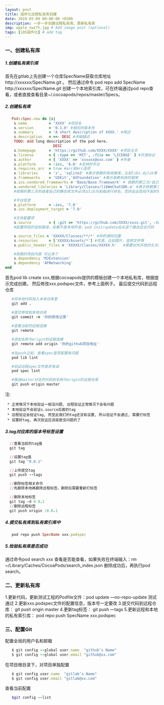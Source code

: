 ```yaml
---
layout: post
title: 组件化远程私有库创建
date: 2019-05-09 00:00:00 +0300
description: 一步一步创建远程私有库、更新私有库
img: apple_swift.jpg # Add image post (optional)
tags: [iOS组件化] # add tag
---
```


### 一、创建私有库

##### 1.创建私有索引库
首先在gitlab上先创建一个仓库SpecName获取仓库地址 http://xxxxxx/SpecName.git 。
然后通过命令 pod repo add SpecName http://xxxxxx/SpecName.git 创建一个本地索引库，可在终端通过pod repo查看，或者直接查看目录~/.cocoapods/repos/master/Specs。

##### 2.创建私有库

```ruby
   Pod::Spec.new do |s|
    s.name          = 'XXXX' #项目名
    s.version       = '0.1.0' #相应的版本号
    s.summary       = 'A short description of XXXX.' #简述
    s.description   = <<‐ DESC #详细描述
    TODO: Add long description of the pod here.
                      DESC
    s.homepage      = 'https://github.com/XXXX/XXXX' #项目主页
    s.license       = { :type => 'MIT', :file => 'LICENSE' } #开源协议
    s.author        = { 'XXXX' => 'xxxxxx@xxx.com' } #作者
    s.platform      = :ios, '8.0' #支持的平台
    s.requires_arc  = true #arc和mrc选项
    s.libraries     = 'z', 'sqlite3' #表示依赖的系统类库，比如libz.dylib等
    s.frameworks    = 'UIKit','AVFoundation' #表示依赖系统的框架
    s.ios.vendored_frameworks = 'Base/Base.framework' # 依赖的第三方/自己的framework
    s.vendored_libraries = 'Library/Classes/libWeChatSDK.a' #表示依赖第三方/自己的静态库（比如libWeChatSDK.a）
    #依赖的第三方的或者自己的静态库文件必须以lib为前缀进行命名，否则会出现找不到的情况，这一点非常重要

    #平台信息
    s.platform      = :ios, '7.0'
    s.ios.deployment_target = '7.0'

    #文件配置项
    s.source        = { :git => 'https://github.com/XXXX/xxxx.git', :tag => s.version.to_s }
    #配置项目的目标路径，如果不是本地开发，pod init/update会从这个路去拉去代码

    s.source_files = 'XXXXX/Classes/**/*' #你的源码位置
    s.resources     = ['XXXXX/Assets/*'] #资源，比如图片，音频文件等
    s.public_header_files = 'XXXXX/Classes/XXXXX.h'   #需要对外开放的头文件

    #依赖的项目内容 可以多个
    s.dependency 'MJExtension'
    s.dependency 'AFNetworking'
end

```

首先pod lib create xxx,根据cocoapods提供的模板创建一个本地私有库，根据提示完成创建。
然后修改xxx.podspec文件，参考上面例子。
最后提交代码到远程仓库

```ruby
   #将本地代码加入本地仓库里
   git add .

   #提交修改到本地仓库
   git commit -m '你的修改记录'
   
   #查看当前的远程连接
   git remote 

   #添加名称为origin的远程连接
   git remote add origin '你的github项目地址'
   
   #在push之前，查看spec是否配置有问题
   pod lib lint

   #验证远程spec文件是否有误
   pod spec lint

   #推送master分支的代码到名称为origin的远程仓库
   git push origin master

```
 
注:

     * 正常情况下本地验证一般没问题, 远程验证正常情况下会有问题
     * 本地验证不会验证s.source后面的tag
     * 远程验证会验证tag, 而至此我们的tag还没有设置, 所以验证不会通过, 需要打标签
     * 设置好tag, 再次验证应该就是没问题的了

##### 3.tag对应库的版本号标签设置

```ruby
  //查看当前的tag值
  git tag

  //设置tag值
  git tag "0.0.1"

  //上传提交tag
  git push --tags

  //删除标签相关命令
  //先删除本地再删除远程标签，删除后需要重新打标签

  //删除本地标签
  git tag -d 0.0.1
  //删除远程标签
  git push origin :0.0.1
```

##### 4.提交私有库到私有索引库中

```ruby
   pod repo push SpecName xxx.podspec
```

##### 5.检验私有库是否成功

通过命令pod search xxx 查看是否能查看，如果失败在终端输入：rm ~/Library/Caches/CocoaPods/search_index.json 删除成功后，再执行pod search。

### 二、更新私有库

1.更新代码，更新测试工程的Podfile文件：pod update —no-repo-update 测试通过
2.更新xxx.podspec文件的配置信息，版本号一定要改
3.提交代码到远程仓库： git push origin master
4.更新tag标签： git push —tags
5.更新远程和本地的私有索引库： pod repo push SpecName xxx.podspec

### 三、配置Git

配置全局的用户名和邮箱
```ruby
   $ git config --global user.name  "github’s Name"
   $ git config --global user.email "github@xx.com"
```

在项目根目录下，对项目单独配置
```ruby
   $ git config user.name  "gitlab’s Name"
   $ git config user.email "gitlab@xx.com"
```

查看当前配置
```ruby
   $git config --list
```
